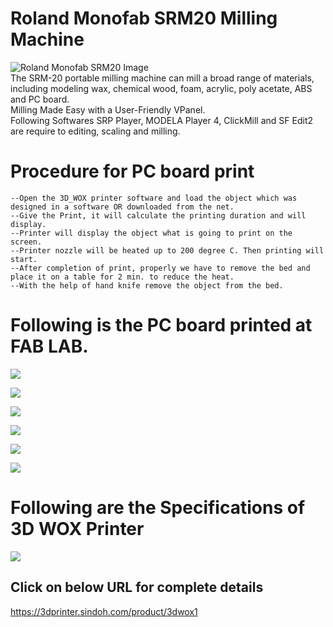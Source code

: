 # Roland Monofab SRM20 Milling Machine <br>
![Roland Monofab SRM20 Image](img/monofab_SRM20.jpg)<br>
The SRM-20 portable milling machine can mill a broad range of materials, including modeling wax, chemical wood, foam, acrylic, poly acetate, ABS and PC board. <br>
Milling Made Easy with a User-Friendly VPanel.<br>
Following Softwares SRP Player, MODELA Player 4, ClickMill and SF Edit2 are require to editing, scaling and milling.<br>
# Procedure for PC board print <br>
    --Open the 3D_WOX printer software and load the object which was designed in a software OR downloaded from the net.
    --Give the Print, it will calculate the printing duration and will display. 
    --Printer will display the object what is going to print on the screen.
    --Printer nozzle will be heated up to 200 degree C. Then printing will start.
    --After completion of print, properly we have to remove the bed and place it on a table for 2 min. to reduce the heat.
    --With the help of hand knife remove the object from the bed.

# Following is the PC board printed at FAB LAB. <br>
![](img/3D_Image_Downladed_01.jpg)<br>

![](img/3D_Image_Downladed_02.jpg)<br>

![](img/3D_Print_03.jpg)<br>

![](img/3D_Print_04.jpg)<br>

![](img/3D_Print_Output_5.jpg)<br>

![](img/3D_Print_Output_6.jpg)<br>

# Following are the Specifications of 3D WOX Printer<br>
![](img/3DWOX1_Sindoh_Specs.jpg)<br>
## Click on below URL for complete details <br>
https://3dprinter.sindoh.com/product/3dwox1<br>


